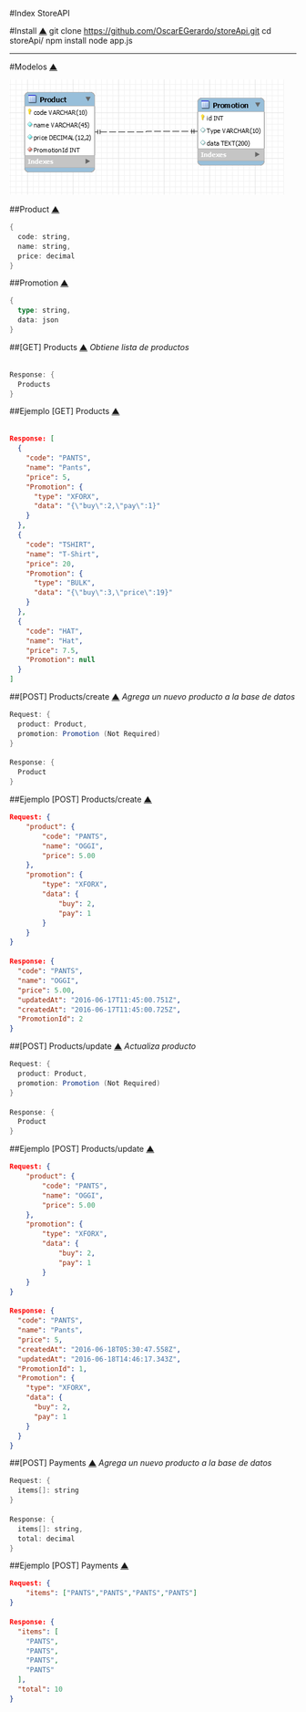 #Index
StoreAPI

#Install [▲](#index)
git clone https://github.com/OscarEGerardo/storeApi.git
cd storeApi/
npm install
node app.js


---
#Modelos [▲](#index)

![BD](https://raw.githubusercontent.com/OscarEGerardo/storeApi/master/docs/BD.PNG)

##Product [▲](#index)
```scala
{
  code: string,
  name: string,
  price: decimal
}
```

##Promotion [▲](#index)
```scala
{
  type: string,
  data: json
}
```

##[GET] Products [▲](#index)
*Obtiene lista de productos*
```scala

Response: {
  Products
}
```

##Ejemplo [GET] Products [▲](#index)
```json

Response: [
  {
    "code": "PANTS",
    "name": "Pants",
    "price": 5,
    "Promotion": {
      "type": "XFORX",
      "data": "{\"buy\":2,\"pay\":1}"
    }
  },
  {
    "code": "TSHIRT",
    "name": "T-Shirt",
    "price": 20,
    "Promotion": {
      "type": "BULK",
      "data": "{\"buy\":3,\"price\":19}"
    }
  },
  {
    "code": "HAT",
    "name": "Hat",
    "price": 7.5,
    "Promotion": null
  }
]
```

##[POST] Products/create [▲](#index)
*Agrega un nuevo producto a la base de datos*

```scala
Request: {
  product: Product,
  promotion: Promotion (Not Required)
}

Response: {
  Product
}
```

##Ejemplo [POST] Products/create [▲](#index)
```json
Request: {
    "product": {
        "code": "PANTS",
        "name": "OGGI",
        "price": 5.00
    },
    "promotion": {
        "type": "XFORX",
        "data": {
            "buy": 2,
            "pay": 1
        }
    }
}

Response: {
  "code": "PANTS",
  "name": "OGGI",
  "price": 5.00,
  "updatedAt": "2016-06-17T11:45:00.751Z",
  "createdAt": "2016-06-17T11:45:00.725Z",
  "PromotionId": 2
}
```

##[POST] Products/update [▲](#index)
*Actualiza producto*
```scala
Request: {
  product: Product,
  promotion: Promotion (Not Required)
}

Response: {
  Product
}
```

##Ejemplo [POST] Products/update [▲](#index)
```json
Request: {
    "product": {
        "code": "PANTS",
        "name": "OGGI",
        "price": 5.00
    },
    "promotion": {
        "type": "XFORX",
        "data": {
            "buy": 2,
            "pay": 1
        }
    }
}

Response: {
  "code": "PANTS",
  "name": "Pants",
  "price": 5,
  "createdAt": "2016-06-18T05:30:47.558Z",
  "updatedAt": "2016-06-18T14:46:17.343Z",
  "PromotionId": 1,
  "Promotion": {
    "type": "XFORX",
    "data": {
      "buy": 2,
      "pay": 1
    }
  }
}
```

##[POST] Payments [▲](#index)
*Agrega un nuevo producto a la base de datos*

```scala
Request: {
  items[]: string
}

Response: {
  items[]: string,
  total: decimal
}
```

##Ejemplo [POST] Payments [▲](#index)
```json
Request: {
    "items": ["PANTS","PANTS","PANTS","PANTS"]
}

Response: {
  "items": [
    "PANTS",
    "PANTS",
    "PANTS",
    "PANTS"
  ],
  "total": 10
}
```